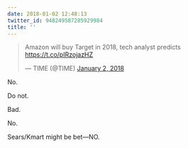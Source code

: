 ```yaml
---
date: 2018-01-02 12:48:13
twitter_id: 948249587285929984
title: ''
---
```


<blockquote class="twitter-tweet"><p lang="en" dir="ltr">Amazon will buy Target in 2018, tech analyst predicts <a href="https://t.co/pIRzojazHZ">https://t.co/pIRzojazHZ</a></p>&mdash; TIME (@TIME) <a href="https://twitter.com/TIME/status/948229936212475906?ref_src=twsrc%5Etfw">January 2, 2018</a></blockquote>
<script async src="https://platform.twitter.com/widgets.js" charset="utf-8"></script>

No.

Do not.

Bad.

No.

Sears/Kmart might be bet—NO.
